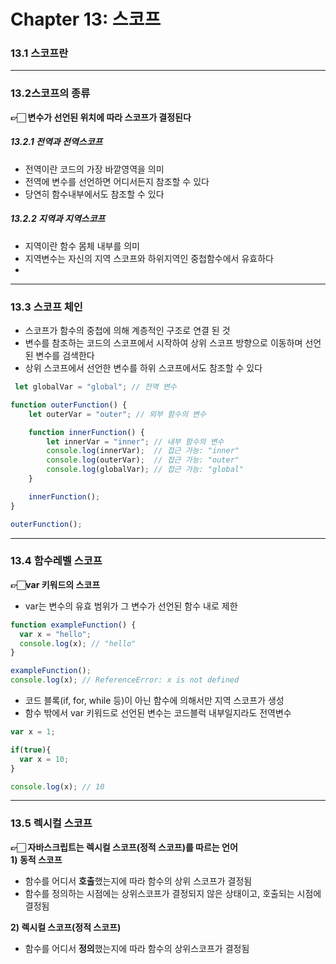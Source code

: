 # Chapter 13: 스코프
### 13.1 스코프란

---
### 13.2스코프의 종류
**👉🏻 변수가 선언된 위치에 따라 스코프가 결정된다**
##### 13.2.1 전역과 전역스코프
+ 전역이란 코드의 가장 바깥영역을 의미
+ 전역에 변수를 선언하면 어디서든지 참조할 수 있다
+ 당연히 함수내부에서도 참조할 수 있다
##### 13.2.2 지역과 지역스코프
+ 지역이란 함수 몸체 내부를 의미
+ 지역변수는 자신의 지역 스코프와 하위지역인 중첩함수에서 유효하다
+ 
---
### 13.3 스코프 체인
+ 스코프가 함수의 중첩에 의해 계층적인 구조로 연결 된 것
+ 변수를 참조하는 코드의 스코프에서 시작하여 상위 스코프 방향으로 이동하며 선언된 변수를 검색한다
+ 상위 스코프에서 선언한 변수를 하위 스코프에서도 참조할 수 있다

``` javascript
 let globalVar = "global"; // 전역 변수

function outerFunction() {
    let outerVar = "outer"; // 외부 함수의 변수

    function innerFunction() {
        let innerVar = "inner"; // 내부 함수의 변수
        console.log(innerVar);  // 접근 가능: "inner"
        console.log(outerVar);  // 접근 가능: "outer"
        console.log(globalVar); // 접근 가능: "global"
    }

    innerFunction();
}

outerFunction();


```
---
### 13.4 함수레벨 스코프
**👉🏻var 키워드의 스코프**
+ var는 변수의 유효 범위가 그 변수가 선언된 함수 내로 제한
``` javascript
function exampleFunction() {
  var x = "hello";
  console.log(x); // "hello"
}

exampleFunction();
console.log(x); // ReferenceError: x is not defined

```
+ 코드 블록(if, for, while 등)이 아닌 함수에 의해서만 지역 스코프가 생성
+ 함수 밖에서 var 키워드로 선언된 변수는 코드블럭 내부일지라도 전역변수
``` javascript
var x = 1;

if(true){
  var x = 10;
}

console.log(x); // 10
```

---
### 13.5 렉시컬 스코프
**👉🏻 자바스크립트는 렉시컬 스코프(정적 스코프)를 따르는 언어<br/>**
**1) 동적 스코프**
+ 함수를 어디서 **호출**했는지에 따라 함수의 상위 스코프가 결정됨
+ 함수를 정의하는 시점에는 상위스코프가 결정되지 않은 상태이고, 호출되는 시점에 결정됨

**2) 렉시컬 스코프(정적 스코프)**
+ 함수를 어디서 **정의**했는지에 따라 함수의 상위스코프가 결정됨
